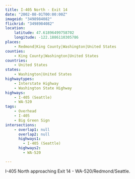 ```yaml
---
title: I-405 North - Exit 14
date: "2002-08-01T00:00:00Z"
imageid: "3498984082"
flickrid: "3498984082"
location:
    latitude: 47.61896499758702
    longitude: -122.1886110305786
places:
    - Redmond|King County|Washington|United States
counties:
    - King County|Washington|United States
countries:
    - United States
states:
    - Washington|United States
highwaytypes:
    - Interstate Highway
    - Washington State Highway
highways:
    - I-405 (Seattle)
    - WA-520
tags:
    - Overhead
    - I-405
    - Big Green Sign
intersections:
    - overlap1: null
      overlap2: null
      highways1:
        - I-405 (Seattle)
      highways2:
        - WA-520

---
```

I-405 North approaching Exit 14 - WA-520/Redmond/Seattle.